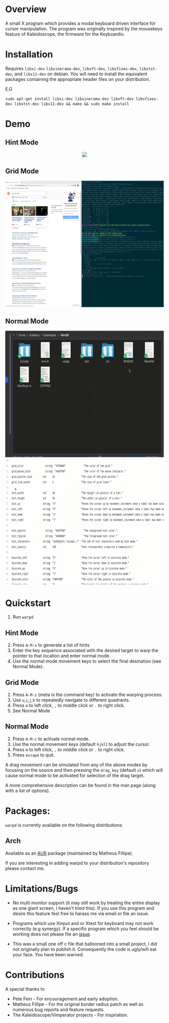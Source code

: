 # Overview

A small X program which provides a modal keyboard driven interface for cursor manipulation. The program was originally inspired by the mousekeys feature of Kaleidoscope, the firmware for the Keyboardio.

# Installation

Requires `libxi-dev` `libxinerama-dev`, `libxft-dev`, `libxfixes-dev`, `libxtst-dev`, and `libx11-dev` on debian. You will need to install the equivalent packages containing the appropriate header files on your distribution.

E.G 

```
sudo apt-get install libxi-dev libxinerama-dev libxft-dev libxfixes-dev libxtst-dev libx11-dev && make && sudo make install
```

# Demo

## Hint Mode

<p align="center">
<img src="demo_hints.gif" height="400px"/>
</p>

## Grid Mode

<p align="center">
<img src="demo_warp.gif" height="400px"/>
</p>

## Normal Mode

<p align="center">
<img src="demo_discrete.gif" height="400px"/>
<img src="demo_discrete2.gif" height="400px" width="711px"/>
</p>

# Quickstart

1. Run `warpd` 

## Hint Mode
2. Press `A-M-x` to generate a list of hints
3. Enter the key sequence associated with the desired target to warp the pointer to that location and enter normal mode.
4. Use the normal mode movement keys to select the final desination (see Normal Mode). 

## Grid Mode
2. Press `A-M-z` (meta is the command key) to activate the warping process.
3. Use `u`,`i`,`j`,`k` to repeatedly navigate to different quadrants.
4. Press `m` to left click, `,` to middle click or `.` to right click. 
5. See Normal Mode

## Normal Mode
2. Press `A-M-c` to activate normal mode.
3. Use the normal movement keys (default `hjkl`) to adjust the cursor.
4. Press `m` to left click, `,` to middle click or `.` to right click. 
5. Press `escape` to quit.

A drag movement can be simulated from any of the above modes by focusing on the source and then pressing the `drag_key` (default `v`) which will cause normal mode to be activated for selection of the drag target.

A more comprehensive description can be found in the man page (along with a list of options).

# Packages:

`warpd` is currently available on the following distributions:

## Arch

Available as an [AUR](https://aur.archlinux.org/packages/warpd-git/) package (maintained by Matheus Fillipe).

If you are interesting in adding warpd to your distribution's repository please contact me.

# Limitations/Bugs

- No multi monitor support (it may still work by treating the entire display as one giant screen, I haven't tried this). If you use this program and desire this feature feel free to harass me via email or file an issue.

- Programs which use Xinput and or Xtest for keyboard may not work correctly (e.g synergy). If a specific program which you feel should be working does not please file an [issue](https://github.com/rvaiya/warpd/issue).

- This was a small one off c file that ballooned into a small project, I did not originally plan to publish it. Consequently the code is ugly/will eat your face. You have been warned.


# Contributions

A special thanks to

 - Pete Fein - For encouragement and early adoption.
 - Matheus Fillipe - For the original border radius patch as well as numerous bug reports and feature requests.
 - The Kaleidoscope/Vimperator projects - For inspiration.
